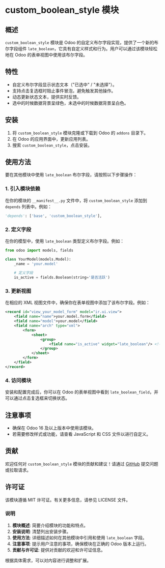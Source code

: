 # custom_boolean_style 模块

## 概述

`custom_boolean_style` 模块是 Odoo 的自定义布尔字段实现，提供了一个新的布尔字段组件 `late_boolean`，它具有自定义样式和行为。用户可以通过该模块轻松地在 Odoo 的表单视图中使用该布尔字段。

## 特性

- 自定义布尔字段显示状态文本（"已选中" / "未选择"）。
- 支持点击复选框时阻止事件冒泡，避免触发其他操作。
- 动态更新状态文本，提供实时反馈。
- 选中的时候数据背景呈绿色，未选中的时候数据背景呈白色。

## 安装

1. 将 `custom_boolean_style` 模块克隆或下载到 Odoo 的 `addons` 目录下。
2. 在 Odoo 的应用界面中，更新应用列表。
3. 搜索 `custom_boolean_style`，点击安装。

## 使用方法

要在其他模块中使用 `late_boolean` 布尔字段，请按照以下步骤操作：

### 1. 引入模块依赖

在你的模块的 `__manifest__.py` 文件中，将 `custom_boolean_style` 添加到 `depends` 列表中。例如：

```python
'depends': ['base', 'custom_boolean_style'],
```

### 2. 定义字段

在你的模型中，使用 `late_boolean` 类型定义布尔字段。例如：

```python
from odoo import models, fields

class YourModel(models.Model):
    _name = 'your.model'
    
    # 定义字段
    is_active = fields.Boolean(string='是否活跃')
```

### 3. 更新视图

在相应的 XML 视图文件中，确保你在表单视图中添加了该布尔字段。例如：

```xml
<record id="view_your_model_form" model="ir.ui.view">
    <field name="name">your.model.form</field>
    <field name="model">your.model</field>
    <field name="arch" type="xml">
        <form>
            <sheet>
                <group>
                    <field name="is_active" widget="late_boolean"/> <!-- 使用自定义布尔字段 -->
                </group>
            </sheet>
        </form>
    </field>
</record>
```

### 4. 访问模块

安装和配置完成后，你可以在 Odoo 的表单视图中看到 `late_boolean_field`，并可以通过点击复选框来切换状态。

## 注意事项

- 确保在 Odoo 16 及以上版本中使用该模块。
- 若需要修改样式或功能，请查看 JavaScript 和 CSS 文件以进行自定义。

## 贡献

欢迎任何对 `custom_boolean_style` 模块的贡献和建议！请通过 [GitHub](https://github.com/hongzhe12/custom_boolean_style) 提交问题或拉取请求。

## 许可证

该模块遵循 MIT 许可证。有关更多信息，请参见 LICENSE 文件。


### 说明
1. **模块概述**: 简要介绍模块的功能和特点。
2. **安装说明**: 清楚列出安装步骤。
3. **使用方法**: 详细描述如何在其他模块中引用和使用 `late_boolean` 字段。
4. **注意事项**: 提示用户注意的事项，确保模块在正确的 Odoo 版本上运行。
5. **贡献与许可证**: 提供对贡献的欢迎和许可证信息。

根据具体需求，可以对内容进行调整和扩展。